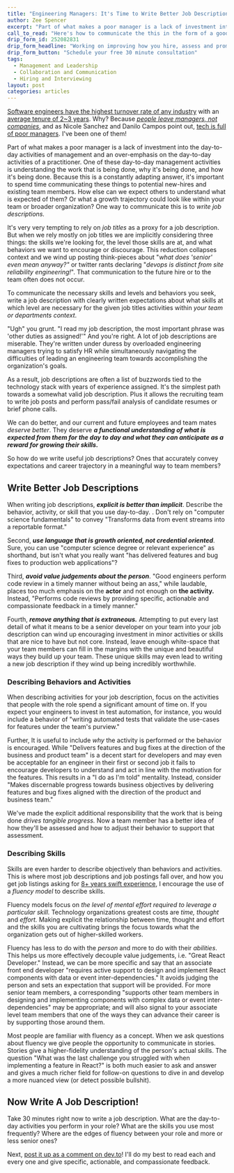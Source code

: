 ```yaml
---
title: "Engineering Managers: It's Time to Write Better Job Descriptions"
author: Zee Spencer
excerpt: "Part of what makes a poor manager is a lack of investment into the day-to-day activities of management and an over-emphasis on the day-to-day activities of a practitioner. One of these day-to-day management activities is understanding and describing the work that is being done, why it's being done, and how it's being done."
call_to_read: "Here's how to communicate the this in the form of a good job description."
drip_form_id: 252082831
drip_form_headline: "Working on improving how you hire, assess and promote as you grow your team? We offer executive and team coaching with an emphasis on building a practice of effective and equitable hiring techniques and professional development. We're happy to spend some time chatting with you about where you and your team are see if there's a way we can help."
drip_form_button: "Schedule your free 30 minute consultation"
tags:
  - Management and Leadership
  - Collaboration and Communication
  - Hiring and Interviewing
layout: post
categories: articles
---
```



[Software engineers have the highest turnover rate of any industry](https://www.techrepublic.com/article/software-had-the-highest-job-turnover-rate-of-any-industry-in-2017/) with an [average tenure of 2~3 years](http://blog.indeed.com/2017/04/03/silicon-valley-tech-job-migration/). Why? Because _[people leave managers, not companies](https://www.forbes.com/sites/victorlipman/2015/08/04/people-leave-managers-not-companies/#a564b7347a94)_, and as Nicole Sanchez and Danilo Campos point out, [tech is full of poor managers](https://twitter.com/nmsanchez/status/935654372276453376). I've been one of them!

Part of what makes a poor manager is a lack of investment into the day-to-day activities of management and an over-emphasis on the day-to-day activities of a practitioner. One of these day-to-day management activities is understanding the work that is being done, why it's being done, and how it's being done. Because this is a constantly adapting answer, it's important to spend time communicating these things to potential new-hires and existing team members. How else can we expect others to understand what is expected of them? Or what a growth trajectory could look like within your team or broader organization? One way to communicate this is to _write job descriptions._

It's very very tempting to rely on _job titles_ as a proxy for a job description. But when we rely mostly on job titles we are implicitly considering three things: the skills we're looking for, the level those skills are at, and what behaviors we want to encourage or discourage. This reduction collapses context and we wind up posting think-pieces about "_what does 'senior' even mean anyway?"_ or twitter rants declaring "_devops is distinct from site reliability engineering!_". That communication to the future hire or to the team often does not occur.

To communicate the necessary skills and levels and behaviors you seek, write a job description with clearly written expectations about what skills at which level are necessary for the given job titles activities within _your team or departments context_.

"Ugh" you grunt. "I read my job description, the most important phrase was 'other duties as assigned!'" And you're right. A lot of job descriptions are miserable. They're written under duress by overloaded engineering managers trying to satisfy HR while simultaneously navigating the difficulties of leading an engineering team towards accomplishing the organization's goals.

As a result, job descriptions are often a list of buzzwords tied to the technology stack with years of experience assigned. It's the simplest path towards a somewhat valid job description. Plus it allows the recruiting team to write job posts and perform pass/fail analysis of candidate resumes or brief phone calls.

We can do better, and our current and future employees and team mates _deserve better_. They deserve **_a functional understanding of what is expected from them for the day to day and what they can anticipate as a reward for growing their skills._**

So how do we write useful job descriptions? Ones that accurately convey expectations and career trajectory in a meaningful way to team members?


## Write Better Job Descriptions

When writing job descriptions, **_explicit is better than implicit_**. Describe the behavior, activity, or skill that you use day-to-day. . Don't rely on "computer science fundamentals" to convey "Transforms data from event streams into a reportable format."


Second, **_use language that is growth oriented, not credential oriented_**. Sure, you can use "computer science degree or relevant experience" as shorthand, but isn't what you really want "has delivered features and bug fixes to production web applications"?

Third, **_avoid value judgements about the person_**. "Good engineers perform code review in a timely manner without being an ass," while laudable, places too much emphasis on the **actor** and not enough on **the activity.** Instead, "Performs code reviews by providing specific, actionable and compassionate feedback in a timely manner."

Fourth, **_remove anything that is extraneous._** Attempting to put every last detail of what it means to be a senior developer on your team into your job description can wind up encouraging investment in minor activities or skills that are nice to have but not core. Instead, leave enough white-space that your team members can fill in the margins with the unique and beautiful ways they build up your team. These unique skills may even lead to writing a new job description if they wind up being incredibly worthwhile.


### Describing Behaviors and Activities

When describing activities for your job description, focus on the activities that people with the role spend a significant amount of time on. If you expect your engineers to invest in test automation, for instance, you would include a behavior of "writing automated tests that validate the use-cases for features under the team's purview."

Further, It is useful to include _why_ the activity is performed or the behavior is encouraged. While "Delivers features and bug fixes at the direction of the business and product team" is a decent start for developers and may even be acceptable for an engineer in their first or second job it fails to encourage developers to understand and act in line with the motivation for the features. This results in a "I do as I'm told" mentality. Instead, consider "Makes discernable progress towards business objectives by delivering features and bug fixes aligned with the direction of the product and business team."


We've made the explicit additional responsibility that the work that is being done _drives tangible progress._ Now a team member has a better idea of how they'll be assessed and how to adjust their behavior to support that assessment.


### Describing Skills

Skills are even harder to describe objectively than behaviors and activities. This is where most job descriptions and job postings fall over, and how you get job listings asking for [8+ years swift experience](https://twitter.com/kevinkaywho/status/898622008019124224), I encourage the use of a _fluency model_ to describe skills.

Fluency models focus on _the level of mental effort required to leverage a particular skill._ Technology organizations greatest costs are _time,_ _thought_ and _effort._ Making explicit the relationship between time, thought and effort and the skills you are cultivating brings the focus towards what the organization gets out of higher-skilled workers.

Fluency has less to do with the _person_ and more to do with their _abilities_. This helps us more effectively decouple value judgements, i.e. "Great React Developer." Instead, we can be more specific and say that an associate front end developer "requires active support to design and implement React components with data or event inter-dependencies." It avoids judging the person and sets an expectation that support will be provided. For more senior team members, a corresponding "supports other team members in designing and implementing components with complex data or event inter-dependencies" may be appropriate; and will also signal to your associate level team members that one of the ways they can advance their career is by supporting those around them.

Most people are familiar with fluency as a concept. When we ask questions about fluency we give people the opportunity to communicate in stories. Stories give a higher-fidelity understanding of the person's actual skills. The question "What was the last challenge you struggled with when implementing a feature in React?" is both much easier to ask and answer and gives a much richer field for follow-on questions to dive in and develop a more nuanced view (or detect possible bullshit).


## Now Write A Job Description!

Take 30 minutes right now to write a job description. What are the day-to-day activities you perform in your role? What are the skills you use most frequently? Where are the edges of fluency between your role and more or less senior ones?

Next, [post it up as a comment on dev.to](https://dev.to/cohere/engineering-managers-its-time-to-write-better-job-descriptions-1c26)! I'll do my best to read each and every one and give specific, actionable, and compassionate feedback.
